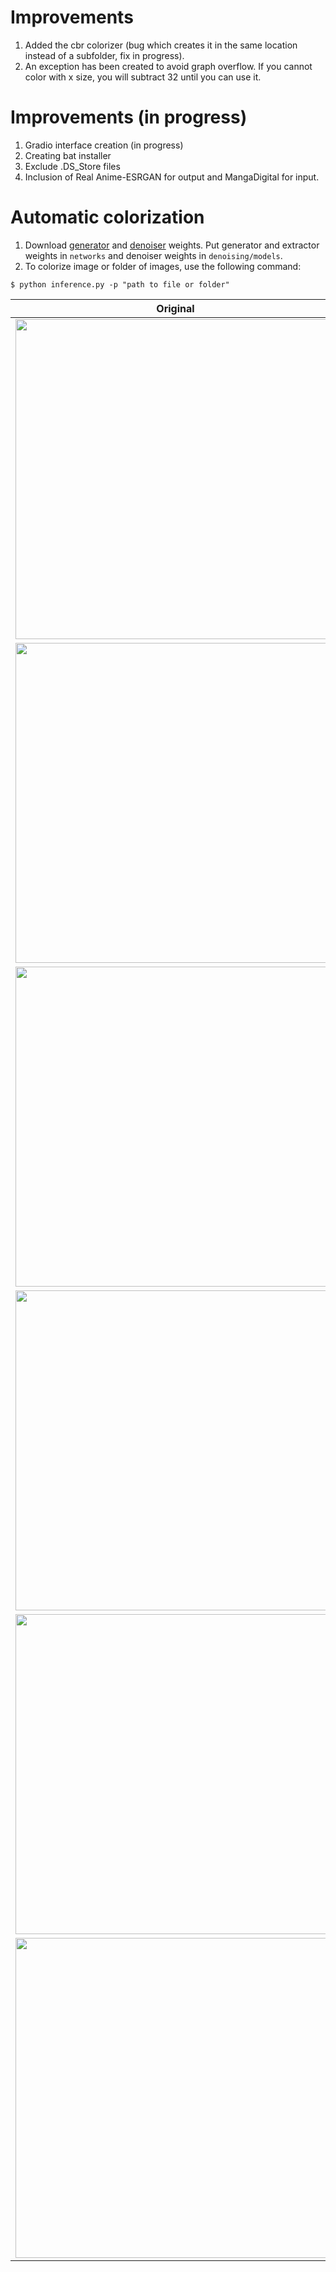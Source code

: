 # Improvements 
1. Added the cbr colorizer (bug which creates it in the same location instead of a subfolder, fix in progress).
2. An exception has been created to avoid graph overflow. If you cannot color with x size, you will subtract 32 until you can use it.

# Improvements (in progress)
1. Gradio interface creation (in progress)
2. Creating bat installer
3. Exclude .DS_Store files
4. Inclusion of Real Anime-ESRGAN for output and MangaDigital for input.

# Automatic colorization

1. Download [generator](https://drive.google.com/file/d/1qmxUEKADkEM4iYLp1fpPLLKnfZ6tcF-t/view?usp=sharing) and [denoiser](https://drive.google.com/file/d/161oyQcYpdkVdw8gKz_MA8RD-Wtg9XDp3/view?usp=sharing) weights. Put generator and extractor weights in `networks` and denoiser weights in `denoising/models`.
2. To colorize image or folder of images, use the following command:
```
$ python inference.py -p "path to file or folder"
```

| Original      | Colorization      |
|------------|-------------|
| <img src="figures/bw1.jpg" width="512"> | <img src="figures/color1.png" width="512"> |
| <img src="figures/bw2.jpg" width="512"> | <img src="figures/color2.png" width="512"> |
| <img src="figures/bw3.jpg" width="512"> | <img src="figures/color3.png" width="512"> |
| <img src="figures/bw4.jpg" width="512"> | <img src="figures/color4.png" width="512"> |
| <img src="figures/bw5.jpg" width="512"> | <img src="figures/color5.png" width="512"> |
| <img src="figures/bw6.jpg" width="512"> | <img src="figures/color6.png" width="512"> |
